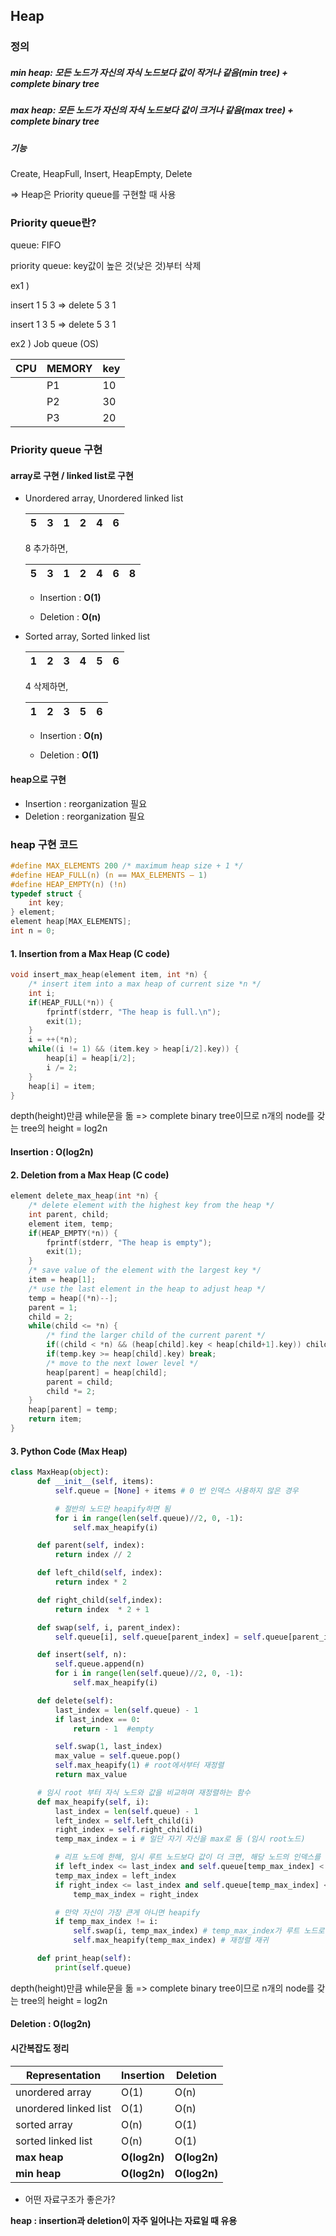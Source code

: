## Heap

### 정의

##### min heap: 모든 노드가 자신의 자식 노드보다 값이 작거나 같음(min tree) + complete binary tree

##### max heap: 모든 노드가 자신의 자식 노드보다 값이 크거나 같음(max tree) + complete binary tree



##### 기능

Create, HeapFull, Insert, HeapEmpty, Delete

=> Heap은 Priority queue를 구현할 때 사용



### Priority queue란?

queue: FIFO

priority queue: key값이 높은 것(낮은 것)부터 삭제

ex1 )

insert 1  5  3   => delete 5  3  1

insert 1  3  5   => delete 5  3  1

ex2 ) Job queue (OS)

| CPU  | MEMORY | key  |
| ---- | ------ | ---- |
|      | P1     | 10   |
|      | P2     | 30   |
|      | P3     | 20   |



### Priority queue 구현

#### array로 구현 / linked list로 구현

- Unordered array, Unordered linked list

  | 5    | 3    | 1    | 2    | 4    | 6    |
  | ---- | ---- | ---- | ---- | ---- | ---- |

  8 추가하면,

  | 5    | 3    | 1    | 2    | 4    | 6    | 8    |
  | ---- | ---- | ---- | ---- | ---- | ---- | ---- |

  - Insertion : **O(1)**

  - Deletion : **O(n)**

    

- Sorted array, Sorted linked list

  | 1    | 2    | 3    | 4    | 5    | 6    |
  | ---- | ---- | ---- | ---- | ---- | ---- |

  4 삭제하면, 

  | 1    | 2    | 3    | 5    | 6    |
  | ---- | ---- | ---- | ---- | ---- |

  - Insertion : **O(n)**

  - Deletion : **O(1)**

    

#### heap으로 구현

- Insertion : reorganization 필요
- Deletion : reorganization 필요









### heap 구현 코드

```c
#define MAX_ELEMENTS 200 /* maximum heap size + 1 */
#define HEAP_FULL(n) (n == MAX_ELEMENTS – 1)
#define HEAP_EMPTY(n) (!n)
typedef struct {
	int key;
} element;
element heap[MAX_ELEMENTS];
int n = 0;
```

#### 1. Insertion from a Max Heap (C code)

```c
void insert_max_heap(element item, int *n) {
	/* insert item into a max heap of current size *n */
	int i;
	if(HEAP_FULL(*n)) {
		fprintf(stderr, "The heap is full.\n");
		exit(1);
	}
	i = ++(*n);
	while((i != 1) && (item.key > heap[i/2].key)) {
		heap[i] = heap[i/2];
		i /= 2;
	}
	heap[i] = item;
}
```



depth(height)만큼 while문을 돎 => complete binary tree이므로 n개의 node를 갖는 tree의 height = log2n

#### Insertion : O(log2n)



#### 2. Deletion from a Max Heap (C code)

```c
element delete_max_heap(int *n) {
	/* delete element with the highest key from the heap */
	int parent, child;
	element item, temp;
	if(HEAP_EMPTY(*n)) {
		fprintf(stderr, "The heap is empty");
		exit(1);
	}
	/* save value of the element with the largest key */
	item = heap[1];
	/* use the last element in the heap to adjust heap */
	temp = heap[(*n)--];
	parent = 1;
	child = 2;
    while(child <= *n) {
		/* find the larger child of the current parent */
		if((child < *n) && (heap[child].key < heap[child+1].key)) child++;
		if(temp.key >= heap[child].key) break;
		/* move to the next lower level */
		heap[parent] = heap[child];
		parent = child;
		child *= 2;
	}
	heap[parent] = temp;
	return item;
}
```





#### 3. Python Code (Max Heap)

```python
class MaxHeap(object):
      def __init__(self, items):
          self.queue = [None] + items # 0 번 인덱스 사용하지 않은 경우

          # 절반의 노드만 heapify하면 됨
          for i in range(len(self.queue)//2, 0, -1):
              self.max_heapify(i)

      def parent(self, index):
          return index // 2

      def left_child(self, index):
      	  return index * 2

      def right_child(self,index):
      	  return index  * 2 + 1

      def swap(self, i, parent_index): 
          self.queue[i], self.queue[parent_index] = self.queue[parent_index], self.queue[i]

      def insert(self, n):
          self.queue.append(n)
          for i in range(len(self.queue)//2, 0, -1):
              self.max_heapify(i)

      def delete(self):
          last_index = len(self.queue) - 1
          if last_index == 0:
              return - 1  #empty

          self.swap(1, last_index)
          max_value = self.queue.pop()
          self.max_heapify(1) # root에서부터 재정렬
          return max_value

      # 임시 root 부터 자식 노드와 값을 비교하며 재정렬하는 함수
      def max_heapify(self, i):
          last_index = len(self.queue) - 1
          left_index = self.left_child(i)
          right_index = self.right_child(i)
          temp_max_index = i # 일단 자기 자신을 max로 둠 (임시 root노드)

          # 리프 노드에 한해, 임시 루트 노드보다 값이 더 크면, 해당 노드의 인덱스를 루트 인덱스로 변경
          if left_index <= last_index and self.queue[temp_max_index] < self.queue[left_index]:
          temp_max_index = left_index
          if right_index <= last_index and self.queue[temp_max_index] < self.queue[right_index]:
              temp_max_index = right_index

          # 만약 자신이 가장 큰게 아니면 heapify
          if temp_max_index != i:
              self.swap(i, temp_max_index) # temp_max_index가 루트 노드로 변경
              self.max_heapify(temp_max_index) # 재정렬 재귀

      def print_heap(self):
          print(self.queue)
```



depth(height)만큼 while문을 돎 => complete binary tree이므로 n개의 node를 갖는 tree의 height = log2n

#### Deletion : O(log2n)



#### 시간복잡도 정리

| Representation        | Insertion    | Deletion     |
| --------------------- | ------------ | ------------ |
| unordered array       | O(1)         | O(n)         |
| unordered linked list | O(1)         | O(n)         |
| sorted array          | O(n)         | O(1)         |
| sorted linked list    | O(n)         | O(1)         |
| **max heap**          | **O(log2n)** | **O(log2n)** |
| **min heap**          | **O(log2n)** | **O(log2n)** |



- 어떤 자료구조가 좋은가?

**heap : insertion과 deletion이 자주 일어나는 자료일 때 유용**